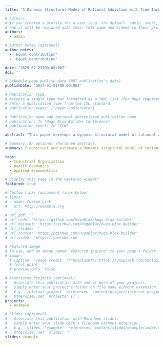 ```yaml
---
title: 'A Dynamic Structural Model of Rational Addiction with Time Inconsistent Preferences: Evaluating Tobacco Product Flavor Bans and Nicotine Caps'

# Authors
# If you created a profile for a user (e.g. the default `admin` user), write the username (folder name) here
# and it will be replaced with their full name and linked to their profile.
authors:
  - admin

# Author notes (optional)
author_notes:
  - 'Equal contribution'
  - 'Equal contribution'

date: '2025-07-23T00:00:00Z'
doi: ''

# Schedule page publish date (NOT publication's date).
publishDate: '2017-01-01T00:00:00Z'

# Publication type.
# Accepts a single type but formatted as a YAML list (for Hugo requirements).
# Enter a publication type from the CSL standard.
# publication_types: ['paper-conference']

# Publication name and optional abbreviated publication name.
# publication: In *Hugo Blox Builder Conference*
# publication_short: In *ICW*

abstract: "This paper develops a dynamic structural model of rational addiction to evaluate the long-run impacts of tobacco product flavor bans and nicotine concentration caps. The model incorporates quasi-hyperbolic discounting to capture time-inconsistent preferences, reflecting the behavioral dynamics of nicotine addiction. Using household-level panel data, I estimate the model via pseudo-maximum likelihood and simulate counterfactual policies, including a national flavor ban and the FDA’s proposed nicotine cap on combustible cigarettes. I show that traditional reduced-form methods, such as difference-in-differences, underestimate the long-run effects of such policies by ignoring addiction dynamics. My model accounts for heterogeneity in nicotine preferences, flavor effects, and consumer demographics, providing a framework to assess behavioral spillovers across tobacco products and offering new insights for regulatory design."

# Summary. An optional shortened abstract.
summary: I construct and estimate a dynamic structural model of rational addiction to evaluate the long-run effects of tobacco product flavor bans and nicotine caps.

tags:
  - Industrial Organization
  - Health Economics
  - Applied Econometrics

# Display this page in the Featured widget?
featured: true

# Custom links (uncomment lines below)
# links:
# - name: Custom Link
#   url: http://example.org

# url_pdf: ''
# url_code: 'https://github.com/HugoBlox/hugo-blox-builder'
# url_dataset: 'https://github.com/HugoBlox/hugo-blox-builder'
# url_slides: ''
# url_source: 'https://github.com/HugoBlox/hugo-blox-builder'
# url_video: 'https://youtube.com'

# Featured image
# To use, add an image named `featured.jpg/png` to your page's folder.
# image:
  # caption: 'Image credit: [**Unsplash**](https://unsplash.com/photos/pLCdAaMFLTE)'
  # focal_point: ''
  # preview_only: false

# Associated Projects (optional).
#   Associate this publication with one or more of your projects.
#   Simply enter your project's folder or file name without extension.
#   E.g. `internal-project` references `content/project/internal-project/index.md`.
#   Otherwise, set `projects: []`.
projects:
  - example

# Slides (optional).
#   Associate this publication with Markdown slides.
#   Simply enter your slide deck's filename without extension.
#   E.g. `slides: "example"` references `content/slides/example/index.md`.
#   Otherwise, set `slides: ""`.
slides: example
---
```


<!-- This work is largely driven by the results in my [previous paper](/publication/When_Asymmetric_Pricing_Algorithms_Collide/) on algorithmic pricing fixing. -->
